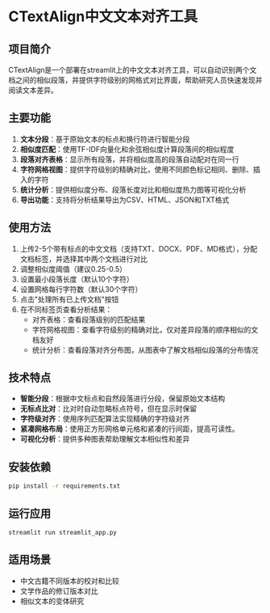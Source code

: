 # CTextAlign中文文本对齐工具

## 项目简介

CTextAlign是一个部署在streamlit上的中文文本对齐工具，可以自动识别两个文档之间的相似段落，并提供字符级别的网格式对比界面，帮助研究人员快速发现并阅读文本差异。

## 主要功能

1. **文本分段**：基于原始文本的标点和换行符进行智能分段
2. **相似度匹配**：使用TF-IDF向量化和余弦相似度计算段落间的相似程度
3. **段落对齐表格**：显示所有段落，并将相似度高的段落自动配对在同一行
4. **字符网格视图**：提供字符级别的精确对比，使用不同颜色标记相同、删除、插入的字符
5. **统计分析**：提供相似度分布、段落长度对比和相似度热力图等可视化分析
6. **导出功能**：支持将分析结果导出为CSV、HTML、JSON和TXT格式

## 使用方法

1. 上传2-5个带有标点的中文文档（支持TXT、DOCX、PDF、MD格式），分配文档标签，并选择其中两个文档进行对比
2. 调整相似度阈值（建议0.25-0.5）
3. 设置最小段落长度（默认10个字符）
4. 设置网格每行字符数（默认30个字符）
5. 点击"处理所有已上传文档"按钮
6. 在不同标签页查看分析结果：
   - 对齐表格：查看段落级别的匹配结果
   - 字符网格视图：查看字符级别的精确对比，仅对差异段落的顺序相似的文档友好
   - 统计分析：查看段落对齐分布图，从图表中了解文档相似段落的分布情况

## 技术特点

- **智能分段**：根据中文标点和自然段落进行分段，保留原始文本结构
- **无标点比对**：比对时自动忽略标点符号，但在显示时保留
- **字符级对齐**：使用序列匹配算法实现精确的字符级对齐
- **紧凑网格布局**：使用正方形网格单元格和紧凑的行间距，提高可读性。
- **可视化分析**：提供多种图表帮助理解文本相似性和差异

## 安装依赖

```bash
pip install -r requirements.txt
```

## 运行应用

```bash
streamlit run streamlit_app.py
```

## 适用场景

- 中文古籍不同版本的校对和比较
- 文学作品的修订版本对比
- 相似文本的变体研究